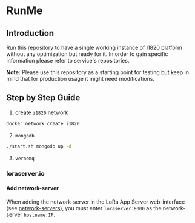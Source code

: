 # RunMe
## Introduction
Run this repository to have a single working instance of I1820 platform without any optimization but ready for it.
In order to gain specific information please refer to service's repositories.

**Note:** Please use this repository as a starting point for testing
but keep in mind that for production usage it might need modifications.

## Step by Step Guide

1. create `i1820` network

```sh
docker network create i1820
```

2. `mongodb`

```sh
./start.sh mongodb up -d
```

3. `vernemq`

### loraserver.io

#### Add network-server

When adding the network-server in the LoRa App Server web-interface
(see [network-servers](https://www.loraserver.io/lora-app-server/use/network-servers/)),
you must enter `loraserver:8000` as the network-server `hostname:IP`.

